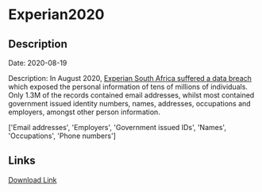 # Experian2020

## Description

Date: 2020-08-19

Description:
In August 2020, <a href="https://www.iafrikan.com/2020/09/01/experian-data-breach-database-public-data-information-south-africa/" target="_blank" rel="noopener">Experian South Africa suffered a data breach</a> which exposed the personal information of tens of millions of individuals. Only 1.3M of the records contained email addresses, whilst most contained government issued identity numbers, names, addresses, occupations and employers, amongst other person information.


['Email addresses', 'Employers', 'Government issued IDs', 'Names', 'Occupations', 'Phone numbers']

## Links

[Download Link](https://link-to.net/1229997/793.2029761869953/dynamic/?r=)